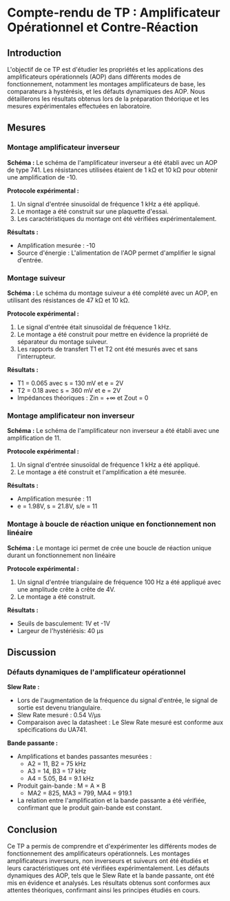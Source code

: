 # Compte-rendu de TP : Amplificateur Opérationnel et Contre-Réaction

## Introduction

L'objectif de ce TP est d'étudier les propriétés et les applications des amplificateurs opérationnels (AOP) dans différents modes de fonctionnement, notamment les montages amplificateurs de base, les comparateurs à hystérésis, et les défauts dynamiques des AOP. Nous détaillerons les résultats obtenus lors de la préparation théorique et les mesures expérimentales effectuées en laboratoire.

## Mesures

### Montage amplificateur inverseur

**Schéma :** Le schéma de l'amplificateur inverseur a été établi avec un AOP de type 741. Les résistances utilisées étaient de 1 kΩ et 10 kΩ pour obtenir une amplification de -10.

**Protocole expérimental :**

1. Un signal d'entrée sinusoïdal de fréquence 1 kHz a été appliqué.
2. Le montage a été construit sur une plaquette d'essai.
3. Les caractéristiques du montage ont été vérifiées expérimentalement.

**Résultats :**

- Amplification mesurée : -10
- Source d'énergie : L'alimentation de l'AOP permet d'amplifier le signal d'entrée.

### Montage suiveur

**Schéma :** Le schéma du montage suiveur a été complété avec un AOP, en utilisant des résistances de 47 kΩ et 10 kΩ.

**Protocole expérimental :**

1. Le signal d'entrée était sinusoïdal de fréquence 1 kHz.
2. Le montage a été construit pour mettre en évidence la propriété de séparateur du montage suiveur.
3. Les rapports de transfert T1 et T2 ont été mesurés avec et sans l'interrupteur.

**Résultats :**

- T1 = 0.065 avec s = 130 mV et e = 2V
- T2 = 0.18 avec s = 360 mV et e = 2V
- Impédances théoriques : Zin = +∞ et Zout = 0

### Montage amplificateur non inverseur

**Schéma :** Le schéma de l'amplificateur non inverseur a été établi avec une amplification de 11.

**Protocole expérimental :**

1. Un signal d'entrée sinusoïdal de fréquence 1 kHz a été appliqué.
2. Le montage a été construit et l'amplification a été mesurée.

**Résultats :**

- Amplification mesurée : 11
- e = 1.98V, s = 21.8V, s/e = 11

### Montage à boucle de réaction unique en fonctionnement non linéaire

**Schéma :** Le montage ici permet de crée une boucle de réaction unique durant un fonctionnement non linéaire

**Protocole expérimental :**

1. Un signal d'entrée triangulaire de fréquence 100 Hz a été appliqué avec une amplitude crête à crête de 4V.
2. Le montage a été construit.

**Résultats :**

- Seuils de basculement: 1V et -1V
- Largeur de l'hystériésis: 40 μs

## Discussion

### Défauts dynamiques de l'amplificateur opérationnel

**Slew Rate :**

- Lors de l'augmentation de la fréquence du signal d'entrée, le signal de sortie est devenu triangulaire.
- Slew Rate mesuré : 0.54 V/μs
- Comparaison avec la datasheet : Le Slew Rate mesuré est conforme aux spécifications du UA741.

**Bande passante :**

- Amplifications et bandes passantes mesurées :
    - A2 = 11, B2 = 75 kHz
    - A3 = 14, B3 = 17 kHz
    - A4 = 5.05, B4 = 9.1 kHz
- Produit gain-bande : M = A × B
    - MA2 = 825, MA3 = 799, MA4 = 919.1
- La relation entre l'amplification et la bande passante a été vérifiée, confirmant que le produit gain-bande est constant.

## Conclusion

Ce TP a permis de comprendre et d'expérimenter les différents modes de fonctionnement des amplificateurs opérationnels. Les montages amplificateurs inverseurs, non inverseurs et suiveurs ont été étudiés et leurs caractéristiques ont été vérifiées expérimentalement. Les défauts dynamiques des AOP, tels que le Slew Rate et la bande passante, ont été mis en évidence et analysés. Les résultats obtenus sont conformes aux attentes théoriques, confirmant ainsi les principes étudiés en cours.